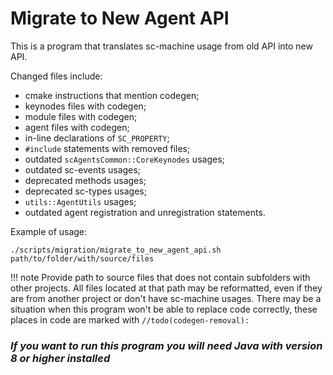 # **Migrate to New Agent API**

This is a program that translates sc-machine usage from old API into new API.

Changed files include:

- cmake instructions that mention codegen;
- keynodes files with codegen;
- module files with codegen;
- agent files with codegen;
- in-line declarations of `SC_PROPERTY`;
- `#include` statements with removed files;
- outdated `scAgentsCommon::CoreKeynodes` usages;
- outdated sc-events usages;
- deprecated methods usages;
- deprecated sc-types usages;
- `utils::AgentUtils` usages;
- outdated agent registration and unregistration statements.

Example of usage:
```shell
./scripts/migration/migrate_to_new_agent_api.sh path/to/folder/with/source/files
```

!!! note
    Provide path to source files that does not contain subfolders with other projects.
    All files located at that path may be reformatted, even if they are from another project or don't have sc-machine usages.
There may be a situation when this program won't be able to replace code correctly, these places in code are marked with `//todo(codegen-removal):`

### **_If you want to run this program you will need Java with version 8 or higher installed_**

